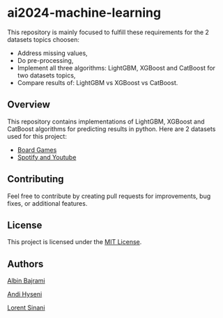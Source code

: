 # ai2024-machine-learning

This repository is mainly focused to fulfill these requirements for the 2 datasets topics choosen:
- Address missing values,
- Do pre-processing,
- Implement all three algorithms: LightGBM, XGBoost and CatBoost for two datasets topics,
- Compare results of: LightGBM vs XGBoost vs CatBoost.

## Overview

This repository contains implementations of LightGBM, XGBoost and CatBoost algorithms for predicting results in python. Here are 2 datasets used for this project:
- [Board Games](https://www.kaggle.com/datasets/sujaykapadnis/board-games/)
- [Spotify and Youtube](https://www.kaggle.com/datasets/salvatorerastelli/spotify-and-youtube/) 

## Contributing

Feel free to contribute by creating pull requests for improvements, bug fixes, or additional features.

## License

This project is licensed under the [MIT License](LICENSE).

## Authors

[Albin Bajrami](https://github.com/Albiinn)

[Andi Hyseni](https://github.com/Andi6H)

[Lorent Sinani](https://github.com/lorentsinani)
